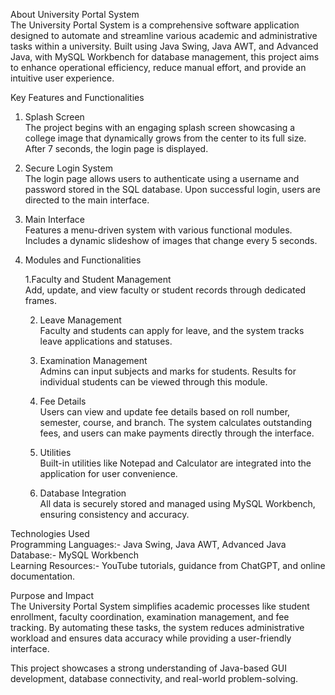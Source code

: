 About University Portal System <br/>
   The University Portal System is a comprehensive software application designed to automate and streamline various academic and administrative tasks within a university. Built using Java Swing, Java AWT, and Advanced Java, with MySQL Workbench for database management, this project aims to enhance operational efficiency, reduce manual effort, and provide an intuitive user experience.

Key Features and Functionalities

1. Splash Screen <br/>
   The project begins with an engaging splash screen showcasing a college image that dynamically grows from the center to its full size. After 7 seconds, the login page is displayed.

2. Secure Login System <br/>
   The login page allows users to authenticate using a username and password stored in the SQL database. Upon successful login, users are directed to the main interface.

3. Main Interface <br/>
   Features a menu-driven system with various functional modules.
   Includes a dynamic slideshow of images that change every 5 seconds.

4. Modules and Functionalities <br/>

   1.Faculty and Student Management <br/>
      Add, update, and view faculty or student records through dedicated frames.

   2. Leave Management <br/>
      Faculty and students can apply for leave, and the system tracks leave applications and statuses.
    
   3. Examination Management <br/>
      Admins can input subjects and marks for students. Results for individual students can be viewed through this module.

   4. Fee Details <br/>
      Users can view and update fee details based on roll number, semester, course, and branch. The system calculates outstanding fees, and users can make payments directly through the interface.

   5. Utilities <br/>
      Built-in utilities like Notepad and Calculator are integrated into the application for user convenience.

   6. Database Integration <br/>
      All data is securely stored and managed using MySQL Workbench, ensuring consistency and accuracy.

Technologies Used <br/>
Programming Languages:- Java Swing, Java AWT, Advanced Java <br/>
Database:- MySQL Workbench <br/>
Learning Resources:- YouTube tutorials, guidance from ChatGPT, and online documentation.

Purpose and Impact <br/>
The University Portal System simplifies academic processes like student enrollment, faculty coordination, examination management, and fee tracking. By automating these tasks, the system reduces administrative workload and ensures data accuracy while providing a user-friendly interface.

This project showcases a strong understanding of Java-based GUI development, database connectivity, and real-world problem-solving.
